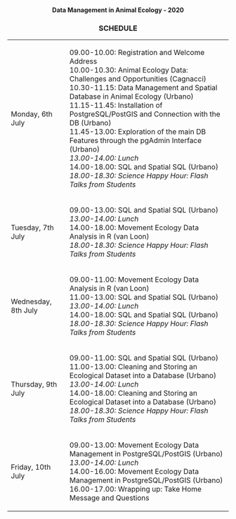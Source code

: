 #### <p align="center">Data Management in Animal Ecology - 2020</p>
### <p align="center">SCHEDULE</p>  

<table>
<tr><td>Monday, 6th July</td>
<td>

09.00-10.00: Registration and Welcome Address  
10.00-10.30: Animal Ecology Data: Challenges and Opportunities (Cagnacci)  
10.30-11.15: Data Management and Spatial Database in Animal Ecology (Urbano)  
11.15-11.45: Installation of PostgreSQL/PostGIS and Connection with the DB (Urbano)  
11.45-13.00: Exploration of the main DB Features through the pgAdmin Interface (Urbano)  
*13.00-14.00: Lunch*  
14.00-18.00: SQL and Spatial SQL (Urbano)  
*18.00-18.30: Science Happy Hour: Flash Talks from Students*  
</td>
</tr>
<tr><td>Tuesday, 7th July</td>
<td>

09.00-13.00: SQL and Spatial SQL (Urbano)  
*13.00-14.00: Lunch*  
14.00-18.00: Movement Ecology Data Analysis in R (van Loon)  
*18.00-18.30: Science Happy Hour: Flash Talks from Students*  
</td>
</tr>
<tr><td>Wednesday, 8th July</td>
<td>

09.00-11.00: Movement Ecology Data Analysis in R (van Loon)  
11.00-13.00: SQL and Spatial SQL (Urbano)  
*13.00-14.00: Lunch*  
14.00-18.00: SQL and Spatial SQL (Urbano)  
*18.00-18.30: Science Happy Hour: Flash Talks from Students*  
</td>
</tr>
<tr><td>Thursday, 9th July</td>
<td>

09.00-11.00: SQL and Spatial SQL (Urbano)  
11.00-13.00: Cleaning and Storing an Ecological Dataset into a Database (Urbano)  
*13.00-14.00: Lunch*  
14.00-18.00: Cleaning and Storing an Ecological Dataset into a Database (Urbano)  
*18.00-18.30: Science Happy Hour: Flash Talks from Students*  
</td>
</tr>
<tr><td>Friday, 10th July</td>
<td>

09.00-13.00: Movement Ecology Data Management in PostgreSQL/PostGIS (Urbano)  
*13.00-14.00: Lunch*  
14.00-16.00: Movement Ecology Data Management in PostgreSQL/PostGIS (Urbano)  
16.00-17.00: Wrapping up: Take Home Message and Questions  
</td>
</tr>
</table>
